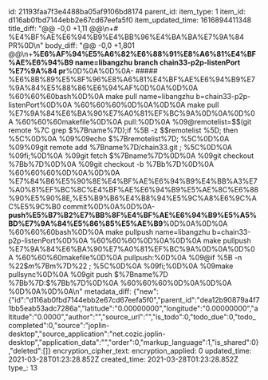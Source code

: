 id: 21193faa7f3e4488ba05af9106bd8174
parent_id: 
item_type: 1
item_id: d116ab0fbd7144ebb2e67cd67eefa5f0
item_updated_time: 1616894411348
title_diff: "@@ -0,0 +1,11 @@\\n+# %E4%BF%AE%E6%94%B9%E4%BB%96%E4%BA%BA%E7%9A%84 PR%0D\\n"
body_diff: "@@ -0,0 +1,801 @@\\n+**%E6%AF%94%E5%A6%82%E6%88%91%E8%A6%81%E4%BF%AE%E6%94%B9 name=libangzhu branch chain33-p2p-listenPort %E7%9A%84 pr**%0D%0A%0D%0A- ##### %E6%8B%89%E5%8F%96%E8%A6%81%E4%BF%AE%E6%94%B9%E7%9A%84%E5%88%86%E6%94%AF%0D%0A%0D%0A  %60%60%60bash%0D%0A  make pull name=libangzhu b=chain33-p2p-listenPort%0D%0A  %60%60%60%0D%0A%0D%0A  make pull %E7%9A%84%E6%BA%90%E7%A0%81%EF%BC%9A%0D%0A%0D%0A  %60%60%60makefile%0D%0A  pull:%0D%0A  %09@remotelist=$$(git remote %7C grep $%7Bname%7D);if %5B -z $$remotelist %5D; then %5C%0D%0A  %09%09echo $%7Bremotelist%7D; %5C%0D%0A  %09%09git remote add $%7Bname%7D https://github.com/$%7Bname%7D/chain33.git ; %5C%0D%0A  %09fi;%0D%0A  %09git fetch $%7Bname%7D%0D%0A  %09git checkout $%7Bname%7D/$%7Bb%7D%0D%0A  %09git checkout -b $%7Bname%7D-$%7Bb%7D%0D%0A  %60%60%60%0D%0A%0D%0A  %E7%84%B6%E5%90%8E%E4%BF%AE%E6%94%B9%E4%BB%A3%E7%A0%81%EF%BC%8C%E4%BF%AE%E6%94%B9%E5%AE%8C%E6%88%90%E5%90%8E,%E5%B9%B6%E4%B8%94%E5%9C%A8%E6%9C%AC%E5%9C%B0 commit%0D%0A%0D%0A- **push%E5%B7%B2%E7%BB%8F%E4%BF%AE%E6%94%B9%E5%A5%BD%E7%9A%84%E5%86%85%E5%AE%B9**%0D%0A%0D%0A  %60%60%60bash%0D%0A  make pullpush name=libangzhu b=chain33-p2p-listenPort%0D%0A  %60%60%60%0D%0A%0D%0A  make pullpush %E7%9A%84%E6%BA%90%E7%A0%81%EF%BC%9A%0D%0A%0D%0A  %60%60%60makefile%0D%0A  pullpush:%0D%0A  %09@if %5B -n %22$$m%22 %5D; then %5C%0D%0A  %09git commit -a -m %22$%7Bm%7D%22 ; %5C%0D%0A  %09fi;%0D%0A  %09make pullsync%0D%0A  %09git push $%7Bname%7D $%7Bname%7D-$%7Bb%7D:$%7Bb%7D%0D%0A  %60%60%60%0D%0A%0D%0A  %0D%0A%0D%0A\\n"
metadata_diff: {"new":{"id":"d116ab0fbd7144ebb2e67cd67eefa5f0","parent_id":"dea12b90879a4f71bb5eab53adc7286a","latitude":"0.00000000","longitude":"0.00000000","altitude":"0.0000","author":"","source_url":"","is_todo":0,"todo_due":0,"todo_completed":0,"source":"joplin-desktop","source_application":"net.cozic.joplin-desktop","application_data":"","order":0,"markup_language":1,"is_shared":0},"deleted":[]}
encryption_cipher_text: 
encryption_applied: 0
updated_time: 2021-03-28T01:23:28.852Z
created_time: 2021-03-28T01:23:28.852Z
type_: 13